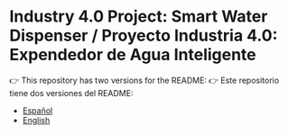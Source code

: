 # Industry 4.0 Project: Smart Water Dispenser / Proyecto Industria 4.0: Expendedor de Agua Inteligente

👉 This repository has two versions for the README: 
👉 Este repositorio tiene dos versiones del README:  
- [Español](README.es.md)  
- [English](README.en.md)  